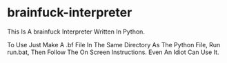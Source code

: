 # brainfuck-interpreter
This Is A brainfuck Interpreter Written In Python.

To Use Just Make A .bf File In The Same Directory As The Python File, Run run.bat, Then Follow The On Screen Instructions.
Even An Idiot Can Use It.
